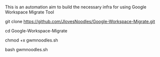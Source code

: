 This is an automation aim to build the necessary infra for using Google Workspace Migrate Tool


git clone https://github.com/JlovesNoodles/Google-Workspace-Migrate.git

cd Google-Workspace-Migrate


chmod +x gwmnoodles.sh


bash gwmnoodles.sh
